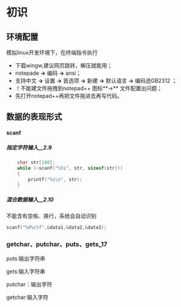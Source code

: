 # 初识

## 环境配置

模拟linux开发环境下，在终端指令执行

- 下载wingw,建议网页跳转，解压就能用；
- notepade  **→**  编码 **→** ansi；
- 支持中文 **→**  设置 **→** 首选项 **→** 新建 **→** 默认语言 **→** 编码选GB2312 ；
- ！不能建文件拖拽到notepad++ 图标**→** 文件配置出问题；
- 先打开notepad++再把文件拖进去再写代码。

## 数据的表现形式

#### scanf

##### 指定字符输入__2.9

```C
	char str[100];
	while (~scanf("%5s", str, sizeof(str)))
	{
		printf("%s\n", str);
	}
```

#####  混合数据输入__2.10

不能含有空格、换行，系统会自动识别

```C
scanf("%d%c%f",&data1,&data2,&data3);
```

### getchar、putchar、puts、gets_17

puts:输出字符串

gets:输入字符串

putchar：输出字符

getchar:输入字符

